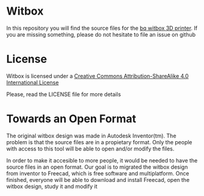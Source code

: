 Witbox
======

In this repository you will find the source files for the [bq witbox 3D printer](http://www.bq.com/es/productos/witbox.html). If you are missing something, please do not hesitate to file an issue on github

# License 

Witbox is licensed under a [Creative Commons Attribution-ShareAlike 4.0 International License](http://creativecommons.org/licenses/by-sa/4.0/)

Please, read the LICENSE file for more details


Towards an Open Format
=======================
The original witbox design was made in Autodesk Inventor(tm).  The problem is that the source files are in a propietary format. Only the people with access to this tool will be able to open and/or modify the files.

  In order to make it accesible to more people, it would be needed to have the source files in an open format. Our goal is to migrated the witbox design from inventor to Freecad, which is free software and multiplatform. Once finished, everyone will be able to download and install Freecad, open the witbox design, study it and modify it






